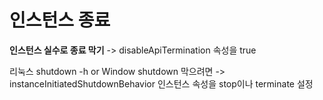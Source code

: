 # 인스턴스 종료

**인스턴스 실수로 종료 막기** -> disableApiTermination 속성을 true

리눅스 shutdown -h or Window shutdown 막으려면 -> instanceInitiatedShutdownBehavior 인스턴스 속성을 stop이나 terminate 설정
